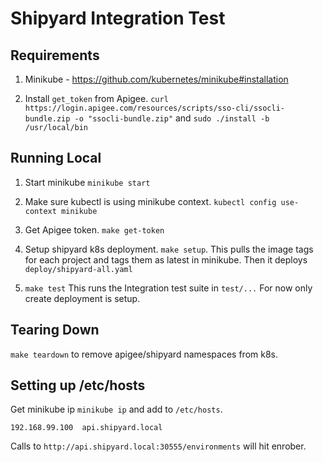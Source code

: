 # Shipyard Integration Test

## Requirements

1. Minikube - https://github.com/kubernetes/minikube#installation

2. Install `get_token` from Apigee. `curl https://login.apigee.com/resources/scripts/sso-cli/ssocli-bundle.zip -o "ssocli-bundle.zip"` and `sudo ./install -b /usr/local/bin`

## Running Local

1. Start minikube `minikube start`

1. Make sure kubectl is using minikube context. `kubectl config use-context minikube`

1. Get Apigee token. `make get-token`

1. Setup shipyard k8s deployment. `make setup`. This pulls the image tags for each project and tags them as latest in minikube. Then it deploys `deploy/shipyard-all.yaml`

1. `make test` This runs the Integration test suite in `test/...` For now only create deployment is setup.

## Tearing Down

`make teardown` to remove apigee/shipyard namespaces from k8s.

## Setting up /etc/hosts

Get minikube ip `minikube ip` and add to `/etc/hosts`.

`192.168.99.100  api.shipyard.local`

Calls to `http://api.shipyard.local:30555/environments` will hit enrober.
